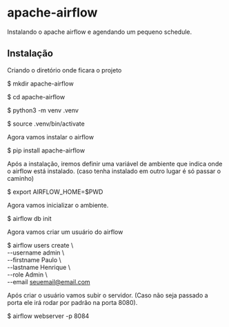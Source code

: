 # apache-airflow

Instalando o apache airflow e agendando um pequeno schedule.

## Instalação

Criando o diretório onde ficara o projeto

$ mkdir apache-airflow

$ cd apache-airflow

$ python3 -m venv .venv

$ source .venv/bin/activate

Agora vamos instalar o airflow

$ pip install apache-airflow

Após a instalação, iremos definir uma variável de ambiente que indica onde o airflow está instalado. (caso tenha instalado em outro lugar é só passar o caminho)

$ export AIRFLOW_HOME=$PWD

Agora vamos inicializar o ambiente.

$ airflow db init

Agora vamos criar um usuário do airflow

$ airflow users create \\ </br>
    --username admin \\ </br>
    --firstname Paulo \\ </br>
    --lastname Henrique \\</br>
    --role Admin \\</br>
    --email seuemail@email.com
    
Após criar o usuário vamos subir o servidor. (Caso não seja passado a porta ele irá rodar por padrão na porta 8080).

$ airflow webserver -p 8084


